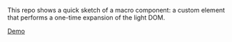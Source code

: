 This repo shows a quick sketch of a macro component: a custom element that performs a one-time expansion of the light DOM.

[Demo](https://janmiksovsky.github.io/macro-components/index.html)
